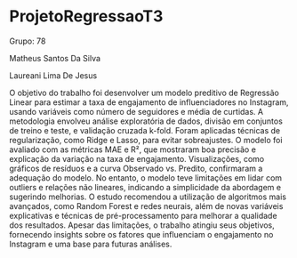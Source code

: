 # ProjetoRegressaoT3

Grupo: 78

Matheus Santos Da Silva

Laureani Lima De Jesus


O objetivo do trabalho foi desenvolver um modelo preditivo de Regressão Linear para estimar a taxa de engajamento de influenciadores no Instagram, usando variáveis como número de seguidores e média de curtidas. A metodologia envolveu análise exploratória de dados, divisão em conjuntos de treino e teste, e validação cruzada k-fold. Foram aplicadas técnicas de regularização, como Ridge e Lasso, para evitar sobreajustes. O modelo foi avaliado com as métricas MAE e R², que mostraram boa precisão e explicação da variação na taxa de engajamento. Visualizações, como gráficos de resíduos e a curva Observado vs. Predito, confirmaram a adequação do modelo. No entanto, o modelo teve limitações em lidar com outliers e relações não lineares, indicando a simplicidade da abordagem e sugerindo melhorias. O estudo recomendou a utilização de algoritmos mais avançados, como Random Forest e redes neurais, além de novas variáveis explicativas e técnicas de pré-processamento para melhorar a qualidade dos resultados. Apesar das limitações, o trabalho atingiu seus objetivos, fornecendo insights sobre os fatores que influenciam o engajamento no Instagram e uma base para futuras análises.
